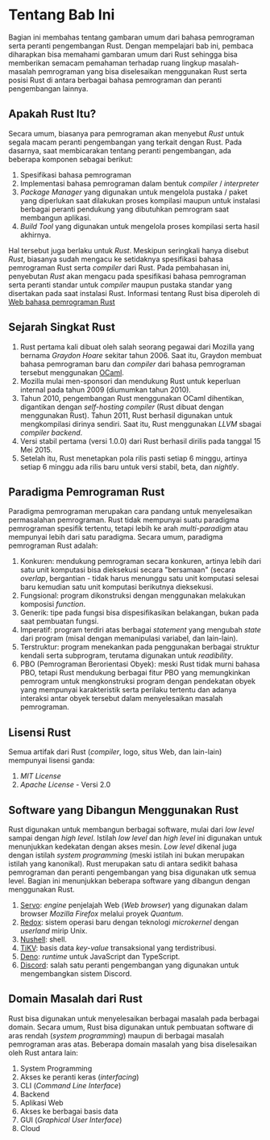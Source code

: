 # Tentang Bab Ini

Bagian ini membahas tentang gambaran umum dari bahasa pemrograman serta peranti pengembangan Rust. Dengan mempelajari bab ini, pembaca diharapkan bisa memahami gambaran umum dari Rust sehingga bisa memberikan semacam pemahaman terhadap ruang lingkup masalah-masalah pemrograman yang bisa diselesaikan menggunakan Rust serta posisi Rust di antara berbagai bahasa pemrograman dan peranti pengembangan lainnya.

## Apakah Rust Itu?

Secara umum, biasanya para pemrograman akan menyebut *Rust* untuk segala macam peranti pengembangan yang terkait dengan Rust. Pada dasarnya, saat membicarakan tentang peranti pengembangan, ada beberapa komponen sebagai berikut:

1. Spesifikasi bahasa pemrograman
2. Implementasi bahasa pemrograman dalam bentuk _compiler_ / _interpreter_
3. _Package Manager_ yang digunakan untuk mengelola pustaka / paket yang diperlukan saat dilakukan proses kompilasi maupun untuk instalasi berbagai peranti pendukung yang dibutuhkan pemrogram saat membangun aplikasi.
4. _Build Tool_ yang digunakan untuk mengelola proses kompilasi serta hasil akhirnya.

Hal tersebut juga berlaku untuk *Rust*. Meskipun seringkali hanya disebut *Rust*, biasanya sudah mengacu ke setidaknya spesifikasi bahasa pemrograman Rust serta _compiler_ dari Rust. Pada pembahasan ini, penyebutan *Rust* akan mengacu pada spesifikasi bahasa pemrograman serta peranti standar untuk *compiler* maupun pustaka standar yang disertakan pada saat instalasi Rust. Informasi tentang Rust bisa diperoleh di [Web bahasa pemrograman Rust](https://www.rust-lang.org/)

## Sejarah Singkat Rust

1. Rust pertama kali dibuat oleh salah seorang pegawai dari Mozilla yang bernama _Graydon Hoare_ sekitar tahun 2006. Saat itu, Graydon membuat bahasa pemrograman baru dan _compiler_ dari bahasa pemrograman tersebut menggunakan [OCaml](https://ocaml.org). 
2. Mozilla mulai men-sponsori dan mendukung Rust untuk keperluan internal pada tahun 2009 (diumumkan tahun 2010).
3. Tahun 2010, pengembangan Rust menggunakan OCaml dihentikan, digantikan dengan _self-hosting compiler_ (Rust dibuat dengan menggunakan Rust). Tahun 2011, Rust berhasil digunakan untuk mengkompilasi dirinya sendiri. Saat itu, Rust menggunakan _LLVM_ sbagai _compiler backend_.
4. Versi stabil pertama (versi 1.0.0) dari Rust berhasil dirilis pada tanggal 15 Mei 2015.
5. Setelah itu, Rust menetapkan pola rilis pasti setiap 6 minggu, artinya setiap 6 minggu ada rilis baru untuk versi stabil, beta, dan _nightly_.

## Paradigma Pemrograman Rust

Paradigma pemrograman merupakan cara pandang untuk menyelesaikan permasalahan pemrograman. Rust tidak mempunyai suatu paradigma pemrograman spesifik tertentu, tetapi lebih ke arah _multi-paradigm_ atau mempunyai lebih dari satu paradigma. Secara umum, paradigma pemrograman Rust adalah:

1. Konkuren: mendukung pemrograman secara konkuren, artinya lebih dari satu unit komputasi bisa dieksekusi secara "bersamaan" (secara _overlap_, bergantian - tidak harus menunggu satu unit komputasi selesai baru kemudian satu unit komputasi berikutnya dieksekusi.
2. Fungsional: program dikonstruksi dengan menggunakan melakukan komposisi _function_.
3. Generik: tipe pada fungsi bisa dispesifikasikan belakangan, bukan pada saat pembuatan fungsi.
4. Imperatif: program terdiri atas berbagai _statement_ yang mengubah _state_ dari program (misal dengan memanipulasi variabel, dan lain-lain).
5. Terstruktur: program menekankan pada penggunakan berbagai struktur kendali serta subprogram, terutama digunakan untuk _readibility_.
6. PBO (Pemrograman Berorientasi Obyek): meski Rust tidak murni bahasa PBO, tetapi Rust mendukung berbagai fitur PBO yang memungkinkan pemrogram untuk mengkonstruksi program dengan pendekatan obyek yang mempunyai karakteristik serta perilaku tertentu dan adanya interaksi antar obyek tersebut dalam menyelesaikan masalah pemrograman.

## Lisensi Rust

Semua artifak dari Rust (_compiler_, logo, situs Web, dan lain-lain) mempunyai lisensi ganda:

1. _MIT License_
2. _Apache License_ - Versi 2.0

## Software yang Dibangun Menggunakan Rust

Rust digunakan untuk membangun berbagai software, mulai dari _low level_ sampai dengan _high level_. Istilah _low level_ dan _high level_ ini digunakan untuk menunjukkan kedekatan dengan akses mesin. _Low level_ dikenal juga dengan istilah _system programming_ (meski istilah ini bukan merupakan istilah yang kanonikal). Rust merupakan satu di antara sedikit bahasa pemrograman dan peranti pengembangan yang bisa digunakan utk semua level. Bagian ini menunjukkan beberapa software yang dibangun dengan menggunakan Rust.

1. [Servo](https://servo.org/): _engine_ penjelajah Web (_Web browser_) yang digunakan dalam browser *Mozilla Firefox* melalui proyek *Quantum*.
2. [Redox](https://www.redox-os.org/): sistem operasi baru dengan teknologi _microkernel_ dengan _userland_ mirip Unix.
3. [Nushell](https://www.nushell.sh/): shell.
4. [TiKV](https://tikv.org/): basis data _key-value_ transaksional yang terdistribusi.
5. [Deno](https://deno.land/): _runtime_ untuk JavaScript dan TypeScript.
6. [Discord](https://discord.com/): salah satu peranti pengembangan yang digunakan untuk mengembangkan sistem Discord.

## Domain Masalah dari Rust

Rust bisa digunakan untuk menyelesaikan berbagai masalah pada berbagai domain. Secara umum, Rust bisa digunakan untuk pembuatan software di aras rendah (*system programming*) maupun di berbagai masalah pemrograman aras atas. Beberapa domain masalah yang bisa diselesaikan oleh Rust antara lain:

1. System Programming
2. Akses ke peranti keras (*interfacing*)
3. CLI (*Command Line Interface*)
4. Backend
5. Aplikasi Web
6. Akses ke berbagai basis data
7. GUI (*Graphical User Interface*)
8. Cloud

